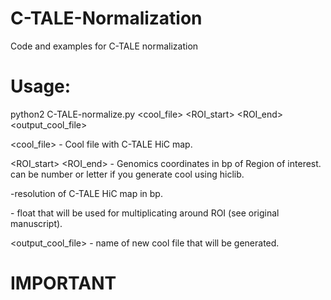 # C-TALE-Normalization
Code and examples for C-TALE normalization
# Usage:
python2 C-TALE-normalize.py <cool_file> <chr> <ROI_start> <ROI_end> <resolution> <coeffitient> <output_cool_file>


<cool_file> - Cool file with C-TALE HiC map.

<chr> <ROI_start> <ROI_end> - Genomics coordinates in bp of Region of interest. <chr> can be number or letter if you generate cool using hiclib.

<resolution> -resolution of C-TALE HiC map in bp.

<coeffitient> - float that will be used for multiplicating around ROI (see original manuscript).

<output_cool_file> - name of new cool file that will be generated.

# IMPORTANT

